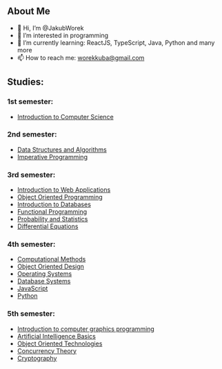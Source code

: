 ## About Me
- 👋 Hi, I’m @JakubWorek
- 👀 I’m interested in programming
- 🌱 I’m currently learning: ReactJS, TypeScript, Java, Python and many more
- 📫 How to reach me: worekkuba@gmail.com

## Studies:
### 1st semester:
- [Introduction to Computer Science](https://github.com/JakubWorek/introduction_to_computer_science_course)
### 2nd semester:
- [Data Structures and Algorithms](https://github.com/JakubWorek/algorithms_and_data_structures_course)
- [Imperative Programming](https://github.com/JakubWorek/imperative_programming_course)
### 3rd semester:
- [Introduction to Web Applications](https://github.com/JakubWorek/introduction_to_web_applications)
- [Object Oriented Programming](https://github.com/JakubWorek/object_oriented_programming_course)
- [Introduction to Databases](https://github.com/JakubWorek/introduction_to_databases_course)  
- [Functional Programming](https://github.com/JakubWorek/functional_programming_course)
- [Probability and Statistics](https://github.com/JakubWorek/probability_and_statistics_course)
- [Differential Equations](https://github.com/JakubWorek/elastic_deformation)
### 4th semester:
- [Computational Methods](https://github.com/JakubWorek/computational_methods_course)
- [Object Oriented Design](https://github.com/JakubWorek/object_oriented_design_course)
- [Operating Systems](https://github.com/JakubWorek/operating_systems_course)
- [Database Systems](https://github.com/JakubWorek/database_systems_course)
- [JavaScript](https://github.com/JakubWorek/javascript_course)
- [Python](https://github.com/JakubWorek/python_course)
### 5th semester:
- [Introduction to computer graphics programming](https://github.com/JakubWorek/introduction-to-computer-graphics-programming)
- [Artificial Intelligence Basics](https://github.com/JakubWorek/artificial-intelligence-basics)
- [Object Oriented Technologies](https://github.com/JakubWorek/object_oriented_technologies)
- [Concurrency Theory](https://github.com/JakubWorek/concurrency-theory)
- [Cryptography](https://github.com/JakubWorek/cryptography)
<!---
JakubWorek/JakubWorek is a ✨ special ✨ repository because its `README.md` (this file) appears on your GitHub profile.
You can click the Preview link to take a look at your changes.
--->
